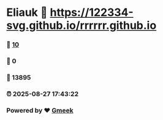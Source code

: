 # Eliauk :link: https://122334-svg.github.io/rrrrrr.github.io 
### :page_facing_up: [10](https://122334-svg.github.io/rrrrrr.github.io/tag.html) 
### :speech_balloon: 0 
### :hibiscus: 13895 
### :alarm_clock: 2025-08-27 17:43:22 
### Powered by :heart: [Gmeek](https://github.com/Meekdai/Gmeek)
